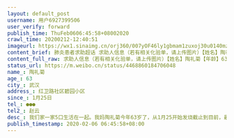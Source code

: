 ```yaml
---
layout: default_post
username: 用户6927399506
user_verify: forward
publish_time: ThuFeb0606:45:58+08002020
crawl_time: 20200212-12:40:51
imageurl: https://wx1.sinaimg.cn/orj360/007yOF46ly1gbmam1zuxoj30u0140mzl.jpg
content_brief: 肺炎患者求助超话 求助人信息（若有相关化验单，请上传图片）【姓名】陶礼菊【年龄】63【所在城市】武汉【所在小区、社区】红卫路社区碧园小区【患病时间】1月25日【联系方式】●●●【其他紧急联系人】赵云【病情描述】我们家一家5口生活在一起。我妈陶礼菊今年63岁了，从1月25开始 ...全文
content_full_raw: 求助人信息（若有相关化验单，请上传图片）【姓名】陶礼菊【年龄】63【所在城市】武汉【所在小区、社区】红卫路社区碧园小区【患病时间】1月25日【联系方式】●●●【其他紧急联系人】赵云【病情描述】我们家一家5口生活在一起。我妈陶礼菊今年63岁了，从1月25开始发烧截止到目前，最高发烧到38.6度，目前发烧已经12天。2月2日在青山区普仁医院做了CT检查，并马上安排做了核酸检测，核酸检查已确定阳性。家里的情况非常危机，我妈已经行动困难，进食困难，并且呕吐。我自己也已经有症状出现，2月3日发烧37.4度，并伴有咳嗽症状，检查肺部少许感染。现在紧急求助，希望能够尽快安排老人住院治疗。
status_url: https://m.weibo.cn/status/4468860184706048
name_: 陶礼菊
age_: 63
city_: 武汉
address_: 红卫路社区碧园小区
since_: 1月25日
tel_: ●●●
tel2_: 赵云
desc_: 我们家一家5口生活在一起。我妈陶礼菊今年63岁了，从1月25开始发烧截止到目前，最高发烧到38.6度，目前发烧已经12天。2月2日在青山区普仁医院做了CT检查，并马上安排做了核酸检测，核酸检查已确定阳性。家里的情况非常危机，我妈已经行动困难，进食困难，并且呕吐。我自己也已经有症状出现，2月3日发烧37.4度，并伴有咳嗽症状，检查肺部少许感染。现在紧急求助，希望能够尽快安排老人住院治疗。
publish_timestamp: 2020-02-06 06:45:58+08:00
---
```

